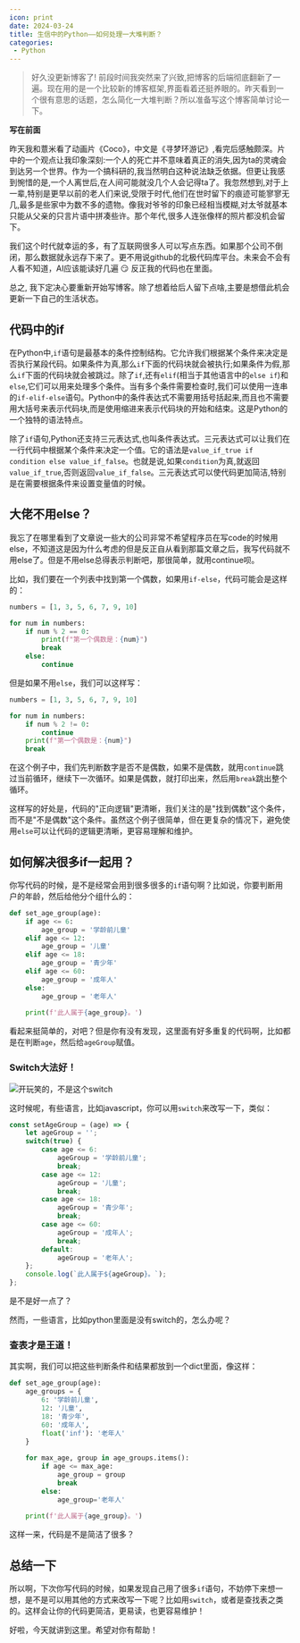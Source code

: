 ```yaml
---
icon: print
date: 2024-03-24
title: 生信中的Python——如何处理一大堆判断？
categories:
 - Python
---
```


> 好久没更新博客了! 前段时间我突然来了兴致,把博客的后端彻底翻新了一遍。现在用的是一个比较新的博客框架,界面看着还挺养眼的。昨天看到一个很有意思的话题，怎么简化一大堆判断？所以准备写这个博客简单讨论一下。


**写在前面**

昨天我和薏米看了动画片《Coco》，中文是《寻梦环游记》,看完后感触颇深。片中的一个观点让我印象深刻:一个人的死亡并不意味着真正的消失,因为ta的灵魂会到达另一个世界。作为一个搞科研的,我当然明白这种说法缺乏依据。但更让我感到惋惜的是,一个人离世后,在人间可能就没几个人会记得ta了。我忽然想到,对于上一辈,特别是更早以前的老人们来说,受限于时代,他们在世时留下的痕迹可能寥寥无几,最多是些家中为数不多的遗物。像我对爷爷的印象已经相当模糊,对太爷就基本只能从父亲的只言片语中拼凑些许。那个年代,很多人连张像样的照片都没机会留下。

我们这个时代就幸运的多，有了互联网很多人可以写点东西。如果那个公司不倒闭，那么数据就永远存下来了。更不用说github的北极代码库平台。未来会不会有人看不知道，AI应该能读好几遍 :smirk: 反正我的代码也在里面。

总之, 我下定决心要重新开始写博客。除了想着给后人留下点啥,主要是想借此机会更新一下自己的生活状态。

## 代码中的if

在Python中,`if`语句是最基本的条件控制结构。它允许我们根据某个条件来决定是否执行某段代码。如果条件为真,那么`if`下面的代码块就会被执行;如果条件为假,那么`if`下面的代码块就会被跳过。除了`if`,还有`elif`(相当于其他语言中的`else if`)和`else`,它们可以用来处理多个条件。当有多个条件需要检查时,我们可以使用一连串的`if-elif-else`语句。Python中的条件表达式不需要用括号括起来,而且也不需要用大括号来表示代码块,而是使用缩进来表示代码块的开始和结束。这是Python的一个独特的语法特点。

除了`if`语句,Python还支持三元表达式,也叫条件表达式。三元表达式可以让我们在一行代码中根据某个条件来决定一个值。它的语法是`value_if_true if condition else value_if_false`。也就是说,如果`condition`为真,就返回`value_if_true`,否则返回`value_if_false`。三元表达式可以使代码更加简洁,特别是在需要根据条件来设置变量值的时候。

## 大佬不用else？

我忘了在哪里看到了文章说一些大的公司非常不希望程序员在写code的时候用else，不知道这是因为什么考虑的但是反正自从看到那篇文章之后，我写代码就不用else了。但是不用else总得表示判断吧，那很简单，就用continue呗。

比如，我们要在一个列表中找到第一个偶数，如果用`if-else`，代码可能会是这样的：

```python
numbers = [1, 3, 5, 6, 7, 9, 10]

for num in numbers:
    if num % 2 == 0:
        print(f"第一个偶数是：{num}")
        break
    else:
        continue
```

但是如果不用`else`，我们可以这样写：

```python
numbers = [1, 3, 5, 6, 7, 9, 10]

for num in numbers:
    if num % 2 != 0:
        continue
    print(f"第一个偶数是：{num}")
    break
```

在这个例子中，我们先判断数字是否不是偶数，如果不是偶数，就用`continue`跳过当前循环，继续下一次循环。如果是偶数，就打印出来，然后用`break`跳出整个循环。

这样写的好处是，代码的"正向逻辑"更清晰，我们关注的是"找到偶数"这个条件，而不是"不是偶数"这个条件。虽然这个例子很简单，但在更复杂的情况下，避免使用`else`可以让代码的逻辑更清晰，更容易理解和维护。

## 如何解决很多if一起用？

你写代码的时候，是不是经常会用到很多很多的`if`语句啊？比如说，你要判断用户的年龄，然后给他分个组什么的：

```python
def set_age_group(age):
    if age <= 6:
        age_group = '学龄前儿童'
    elif age <= 12:
        age_group = '儿童'
    elif age <= 18:
        age_group = '青少年'
    elif age <= 60:
        age_group = '成年人'
    else:
        age_group = '老年人'
    
    print(f'此人属于{age_group}。')
```

看起来挺简单的，对吧？但是你有没有发现，这里面有好多重复的代码啊，比如都是在判断`age`，然后给`ageGroup`赋值。

### Switch大法好！

![开玩笑的，不是这个switch](https://pic.atlasbioinfo.com/-f3oteq6ESt)

这时候呢，有些语言，比如javascript，你可以用`switch`来改写一下，类似：

```javascript
const setAgeGroup = (age) => {
    let ageGroup = '';
    switch(true) {
        case age <= 6:
            ageGroup = '学龄前儿童';
            break;
        case age <= 12: 
            ageGroup = '儿童';
            break;
        case age <= 18:
            ageGroup = '青少年'; 
            break;
        case age <= 60:
            ageGroup = '成年人';
            break;
        default:
            ageGroup = '老年人';
    };
    console.log(`此人属于${ageGroup}。`);
};
```

是不是好一点了？

然而，一些语言，比如python里面是没有switch的，怎么办呢？

### 查表才是王道！

其实啊，我们可以把这些判断条件和结果都放到一个dict里面，像这样：

```python
def set_age_group(age):
    age_groups = {
        6: '学龄前儿童',
        12: '儿童',
        18: '青少年',
        60: '成年人',
        float('inf'): '老年人'
    }
    
    for max_age, group in age_groups.items():
        if age <= max_age:
            age_group = group
            break
        else:
            age_group='老年人'
    
    print(f'此人属于{age_group}。')
```

这样一来，代码是不是简洁了很多？

## 总结一下

所以啊，下次你写代码的时候，如果发现自己用了很多`if`语句，不妨停下来想一想，是不是可以用其他的方式来改写一下呢？比如用`switch`，或者是查找表之类的。这样会让你的代码更简洁，更易读，也更容易维护！

好啦，今天就讲到这里。希望对你有帮助！